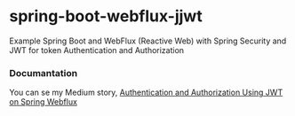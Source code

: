 # spring-boot-webflux-jjwt
Example Spring Boot and WebFlux (Reactive Web) with Spring Security and JWT for token Authentication and Authorization

### Documantation
You can se my Medium story, [Authentication and Authorization Using JWT on Spring Webflux](https://medium.com/@ard333/29b81f813e78)